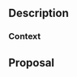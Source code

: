<!--- For more information: https://github.com/protocol/infra-team#creating-an-issue-page_facing_up -->

## Description

<!--- If you're requesting support, tell us what we can do for you -->
<!--- If you're reporting a problem, tell us the situation so we can act -->

### Context

<!--- List any requirements or limits that need to be satisfied -->

## Proposal

<!--- Not obligatory, but describe how you would like to see this solved -->
